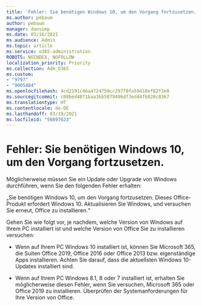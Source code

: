 ```yaml
---
title: 'Fehler: Sie benötigen Windows 10, um den Vorgang fortzusetzen.'
ms.author: pebaum
author: pebaum
manager: dansimp
ms.date: 03/16/2021
ms.audience: Admin
ms.topic: article
ms.service: o365-administration
ROBOTS: NOINDEX, NOFOLLOW
localization_priority: Priority
ms.collection: Adm_O365
ms.custom:
- "9797"
- "9005484"
ms.openlocfilehash: 4cd2191c46a4724750cc297f0fa59418ef82f3e0
ms.sourcegitcommit: c08bed4071baa3bb5879496df3ed44fb828c8367
ms.translationtype: HT
ms.contentlocale: de-DE
ms.lasthandoff: 03/19/2021
ms.locfileid: "50897623"
---
```

# <a name="error-you-need-windows-10-to-continue"></a>Fehler: Sie benötigen Windows 10, um den Vorgang fortzusetzen.

Möglicherweise müssen Sie ein Update oder Upgrade von Windows durchführen, wenn Sie den folgenden Fehler erhalten:

„Sie benötigen Windows 10, um den Vorgang fortzusetzen. Dieses Office-Produkt erfordert Windows 10. Aktualisieren Sie Windows, und versuchen Sie erneut, Office zu installieren.“

Gehen Sie wie folgt vor, je nachdem, welche Version von Windows auf Ihrem PC installiert ist und welche Version von Office Sie zu installieren versuchen:

- Wenn auf Ihrem PC Windows 10 installiert ist, können Sie Microsoft 365, die Suiten Office 2019, Office 2016 oder Office 2013 bzw. eigenständige Apps installieren. Achten Sie darauf, dass die aktuellsten Windows 10-Updates installiert sind.

- Wenn auf Ihrem PC Windows 8.1, 8 oder 7 installiert ist, erhalten Sie möglicherweise diesen Fehler, wenn Sie versuchen, Microsoft 365 oder Office 2019 zu installieren. Überprüfen der Systemanforderungen für Ihre Version von Office.